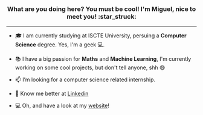 <h3 align="center">What are you doing here? You must be cool! I'm Miguel, nice to meet you! :star_struck:</h3>

---

- :mortar_board: I am currently studying at ISCTE University, persuing a **Computer Science** degree. Yes, I'm a geek :computer:.

- 📚 I have a big passion for **Maths** and **Machine Learning**, I'm currently working on some cool projects, but don't tell anyone, shh :sweat_smile:

- 📫 I’m looking for a computer science related internship. 

- :wave: Know me better at [Linkedin](https://www.linkedin.com/in/marrf) 

- 💻 Oh, and have a look at my [website](https://www.miguelferreira.tech)!
